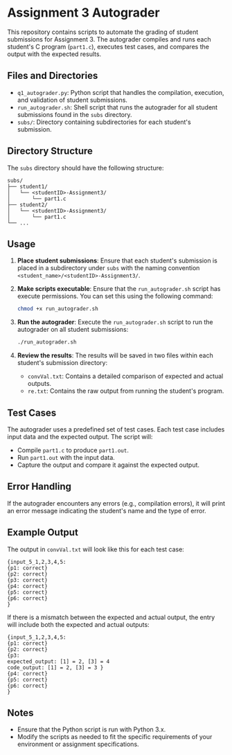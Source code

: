 # Assignment 3 Autograder

This repository contains scripts to automate the grading of student submissions for Assignment 3. The autograder compiles and runs each student's C program (`part1.c`), executes test cases, and compares the output with the expected results.

## Files and Directories

- `q1_autograder.py`: Python script that handles the compilation, execution, and validation of student submissions.
- `run_autograder.sh`: Shell script that runs the autograder for all student submissions found in the `subs` directory.
- `subs/`: Directory containing subdirectories for each student's submission.

## Directory Structure

The `subs` directory should have the following structure:
```
subs/
├── student1/
│   └── <studentID>-Assignment3/
│       └── part1.c
├── student2/
│   └── <studentID>-Assignment3/
│       └── part1.c
└── ...
```


## Usage

1. **Place student submissions**: Ensure that each student's submission is placed in a subdirectory under `subs` with the naming convention `<student_name>/<studentID>-Assignment3/`.

2. **Make scripts executable**: Ensure that the `run_autograder.sh` script has execute permissions. You can set this using the following command:
    ```bash
    chmod +x run_autograder.sh
    ```

3. **Run the autograder**: Execute the `run_autograder.sh` script to run the autograder on all student submissions:
    ```bash
    ./run_autograder.sh
    ```

4. **Review the results**: The results will be saved in two files within each student's submission directory:
    - `convVal.txt`: Contains a detailed comparison of expected and actual outputs.
    - `re.txt`: Contains the raw output from running the student's program.

## Test Cases

The autograder uses a predefined set of test cases. Each test case includes input data and the expected output. The script will:

- Compile `part1.c` to produce `part1.out`.
- Run `part1.out` with the input data.
- Capture the output and compare it against the expected output.

## Error Handling

If the autograder encounters any errors (e.g., compilation errors), it will print an error message indicating the student's name and the type of error.

## Example Output

The output in `convVal.txt` will look like this for each test case:
```
{input_5_1,2,3,4,5:
{p1: correct}
{p2: correct}
{p3: correct}
{p4: correct}
{p5: correct}
{p6: correct}
}
```
If there is a mismatch between the expected and actual output, the entry will include both the expected and actual outputs:
```
{input_5_1,2,3,4,5:
{p1: correct}
{p2: correct}
{p3:
expected_output: [1] = 2, [3] = 4
code_output: [1] = 2, [3] = 3 }
{p4: correct}
{p5: correct}
{p6: correct}
}
```

## Notes

- Ensure that the Python script is run with Python 3.x.
- Modify the scripts as needed to fit the specific requirements of your environment or assignment specifications.

